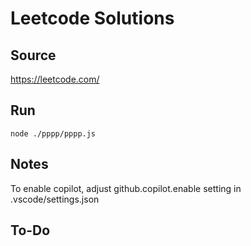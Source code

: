# Leetcode Solutions

## Source
https://leetcode.com/

## Run
```node ./pppp/pppp.js```

## Notes
To enable copilot, adjust github.copilot.enable setting in .vscode/settings.json

## To-Do
